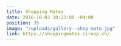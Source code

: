 ```yaml
---
title: Shopping Mates
date: 2016-10-03 10:23:00 -04:00
position: 35
image: "/uploads/gallery--shop-mate.jpg"
link: https://shoppingmates.siroop.ch/
---
```


